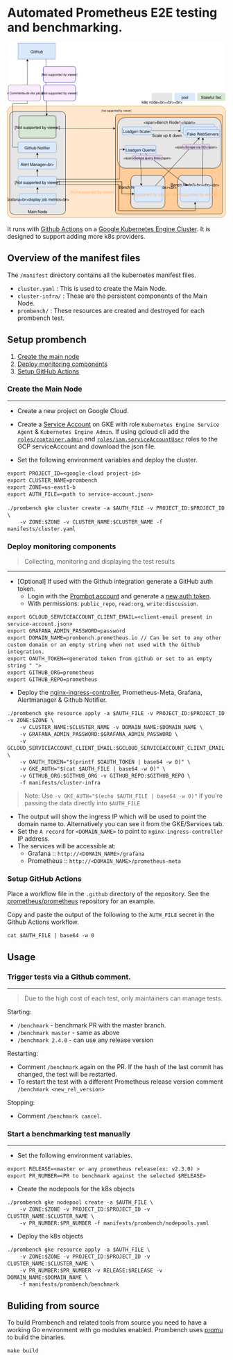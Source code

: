 # Automated Prometheus E2E testing and benchmarking.

![Prombench Design](design.svg)

It runs with [Github Actions](https://github.com/features/actions) on a [Google Kubernetes Engine Cluster](https://cloud.google.com/kubernetes-engine/).
It is designed to support adding more k8s providers.

## Overview of the manifest files
The `/manifest` directory contains all the kubernetes manifest files.
- `cluster.yaml` : This is used to create the Main Node.
- `cluster-infra/` : These are the persistent components of the Main Node.
- `prombench/` : These resources are created and destroyed for each prombench test.

## Setup prombench
1. [Create the main node](#create-the-main-node)
2. [Deploy monitoring components](#deploy-monitoring-components)
3. [Setup GitHub Actions](#setup-github-actions)

### Create the Main Node
---
- Create a new project on Google Cloud.
- Create a [Service Account](https://cloud.google.com/iam/docs/creating-managing-service-accounts) on GKE with role `Kubernetes Engine Service Agent` & `Kubernetes Engine Admin`. If using gcloud cli add the [`roles/container.admin`](https://cloud.google.com/kubernetes-engine/docs/how-to/iam#kubernetes-engine-roles) and [`roles/iam.serviceAccountUser`](https://cloud.google.com/kubernetes-engine/docs/how-to/iam#service_account_user) roles to the GCP serviceAccount and download the json file.

- Set the following environment variables and deploy the cluster.
```
export PROJECT_ID=<google-cloud project-id>
export CLUSTER_NAME=prombench
export ZONE=us-east1-b
export AUTH_FILE=<path to service-account.json>

./prombench gke cluster create -a $AUTH_FILE -v PROJECT_ID:$PROJECT_ID \
    -v ZONE:$ZONE -v CLUSTER_NAME:$CLUSTER_NAME -f manifests/cluster.yaml
```

### Deploy monitoring components
> Collecting, monitoring and displaying the test results

---

- [Optional] If used with the Github integration generate a GitHub auth token.
  * Login with the [Prombot account](https://github.com/prombot) and generate a [new auth token](https://github.com/settings/tokens).
  * With permissions: `public_repo`, `read:org`, `write:discussion`.
```
export GCLOUD_SERVICEACCOUNT_CLIENT_EMAIL=<client-email present in service-account.json>
export GRAFANA_ADMIN_PASSWORD=password
export DOMAIN_NAME=prombench.prometheus.io // Can be set to any other custom domain or an empty string when not used with the Github integration.
export OAUTH_TOKEN=<generated token from github or set to an empty string " ">
export GITHUB_ORG=prometheus
export GITHUB_REPO=prometheus
```

- Deploy the [nginx-ingress-controller](https://github.com/kubernetes/ingress-nginx), Prometheus-Meta, Grafana, Alertmanager & Github Notifier.
```
./prombench gke resource apply -a $AUTH_FILE -v PROJECT_ID:$PROJECT_ID -v ZONE:$ZONE \
    -v CLUSTER_NAME:$CLUSTER_NAME -v DOMAIN_NAME:$DOMAIN_NAME \
    -v GRAFANA_ADMIN_PASSWORD:$GRAFANA_ADMIN_PASSWORD \
    -v GCLOUD_SERVICEACCOUNT_CLIENT_EMAIL:$GCLOUD_SERVICEACCOUNT_CLIENT_EMAIL \
    -v OAUTH_TOKEN="$(printf $OAUTH_TOKEN | base64 -w 0)" \
    -v GKE_AUTH="$(cat $AUTH_FILE | base64 -w 0)" \
    -v GITHUB_ORG:$GITHUB_ORG -v GITHUB_REPO:$GITHUB_REPO \
    -f manifests/cluster-infra
```
> Note: Use `-v GKE_AUTH="$(echo $AUTH_FILE | base64 -w 0)"` if you're passing the data directly into `$AUTH_FILE`
- The output will show the ingress IP which will be used to point the domain name to. Alternatively you can see it from the GKE/Services tab.
- Set the `A record` for `<DOMAIN_NAME>` to point to `nginx-ingress-controller` IP address.
- The services will be accessible at:
  * Grafana :: `http://<DOMAIN_NAME>/grafana`
  * Prometheus ::  `http://<DOMAIN_NAME>/prometheus-meta`

### Setup GitHub Actions
Place a workflow file in the `.github` directory of the repository.
See the [prometheus/prometheus](https://github.com/prometheus/prometheus) repository for an example.

Copy and paste the output of the following to the `AUTH_FILE` secret in the Github Actions workflow.
```
cat $AUTH_FILE | base64 -w 0
```

## Usage
### Trigger tests via a Github comment.
---
> Due to the high cost of each test, only maintainers can manage tests.

Starting:
- `/benchmark` - benchmark PR with the master branch.
- `/benchmark master` - same as above
- `/benchmark 2.4.0` - can use any release version

Restarting:
- Comment `/benchmark` again on the PR. If the hash of the last commit has changed, the test will be restarted.
- To restart the test with a different Prometheus release version comment `/benchmark <new_rel_version>`

Stopping:
- Comment `/benchmark cancel`.

### Start a benchmarking test manually
---

- Set the following environment variables.
```
export RELEASE=<master or any prometheus release(ex: v2.3.0) >
export PR_NUMBER=<PR to benchmark against the selected $RELEASE>
```

- Create the nodepools for the k8s objects
```
./prombench gke nodepool create -a $AUTH_FILE \
    -v ZONE:$ZONE -v PROJECT_ID:$PROJECT_ID -v CLUSTER_NAME:$CLUSTER_NAME \
    -v PR_NUMBER:$PR_NUMBER -f manifests/prombench/nodepools.yaml
```

- Deploy the k8s objects
```
./prombench gke resource apply -a $AUTH_FILE \
    -v ZONE:$ZONE -v PROJECT_ID:$PROJECT_ID -v CLUSTER_NAME:$CLUSTER_NAME \
    -v PR_NUMBER:$PR_NUMBER -v RELEASE:$RELEASE -v DOMAIN_NAME:$DOMAIN_NAME \
    -f manifests/prombench/benchmark
```

## Buliding from source
To build Prombench and related tools from source you need to have a working Go environment with go modules enabled. Prombench uses [promu](https://github.com/prometheus/promu) to build the binaries.
```
make build
```
